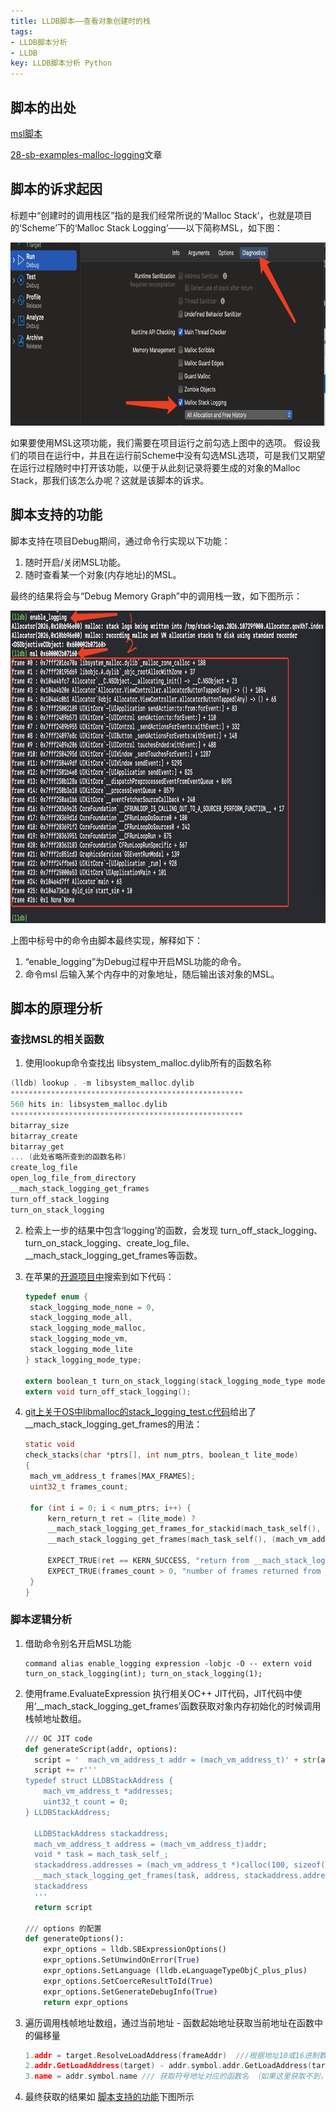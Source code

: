 ```yaml
---
title: LLDB脚本——查看对象创建时的栈
tags:
- LLDB脚本分析
- LLDB
key: LLDB脚本分析 Python
---
```


## <span id="jiaobenchu">脚本的出处</span>

[msl脚本](https://github.com/DerekSelander/LLDB/blob/master/lldb_commands/msl.py)

[28-sb-examples-malloc-logging](https://www.raywenderlich.com/books/advanced-apple-debugging-reverse-engineering/v3.0/chapters/28-sb-examples-malloc-logging)文章

##  <span id="suqiu">脚本的诉求起因</span>

标题中“创建时的调用栈区”指的是我们经常所说的‘Malloc Stack’，也就是项目的‘Scheme’下的‘Malloc Stack Logging’——以下简称MSL，如下图：

<img src ="/assets/article/LLDB-msl1.png" width="800" height="293.0" />

如果要使用MSL这项功能，我们需要在项目运行之前勾选上图中的选项。
假设我们的项目在运行中，并且在运行前Scheme中没有勾选MSL选项，可是我们又期望在运行过程随时中打开该功能，以便于从此刻记录将要生成的对象的Malloc Stack，那我们该怎么办呢？这就是该脚本的诉求。

## <span id="gongneng">脚本支持的功能</span>

脚本支持在项目Debug期间，通过命令行实现以下功能：

1. 随时开启/关闭MSL功能。
2. 随时查看某一个对象(内存地址)的MSL。

最终的结果将会与“Debug Memory Graph”中的调用栈一致，如下图所示：

<img src ="/assets/article/LLDB-msl2.png" width="902" height="500" />

上图中标号中的命令由脚本最终实现，解释如下：

1. “enable_logging”为Debug过程中开启MSL功能的命令。
2. 命令msl 后输入某个内存中的对象地址，随后输出该对象的MSL。

## 脚本的原理分析

### 查找MSL的相关函数

1. 使用lookup命令查找出 libsystem_malloc.dylib所有的函数名称

```c
(lldb) lookup . -m libsystem_malloc.dylib
****************************************************
560 hits in: libsystem_malloc.dylib
****************************************************
bitarray_size
bitarray_create
bitarray_get
... (此处省略所查到的函数名称)
create_log_file
open_log_file_from_directory
__mach_stack_logging_get_frames
turn_off_stack_logging
turn_on_stack_logging
```

2. 检索上一步的结果中包含‘logging’的函数，会发现 turn_off_stack_logging、turn_on_stack_logging、create_log_file、__mach_stack_logging_get_frames等函数。

3. 在苹果的[开源项目中](https://opensource.apple.com/source/libmalloc/libmalloc-116/private/stack_logging.h.auto.html)搜索到如下代码：

   ```c
   typedef enum {
   	stack_logging_mode_none = 0,
   	stack_logging_mode_all,
   	stack_logging_mode_malloc,
   	stack_logging_mode_vm,
   	stack_logging_mode_lite
   } stack_logging_mode_type;
   
   extern boolean_t turn_on_stack_logging(stack_logging_mode_type mode);
   extern void turn_off_stack_logging();
   ```

4. [git上关于OS中libmalloc的stack_logging_test.c代码](https://github.com/Ch4nc3n/macOS-10.13.3-Source/blob/master/libmalloc-140.40.1/tests/stack_logging_test.c)给出了__mach_stack_logging_get_frames的用法：

   ```c
   static void
   check_stacks(char *ptrs[], int num_ptrs, boolean_t lite_mode)
   {
   	mach_vm_address_t frames[MAX_FRAMES];
   	uint32_t frames_count;
   	
   	for (int i = 0; i < num_ptrs; i++) {
   		kern_return_t ret = (lite_mode) ?
   		__mach_stack_logging_get_frames_for_stackid(mach_task_self(), get_stack_id_from_ptr(ptrs[i]), frames, MAX_FRAMES, &frames_count, NULL) :
   		__mach_stack_logging_get_frames(mach_task_self(), (mach_vm_address_t) ptrs[i], frames, MAX_FRAMES, &frames_count);
   		
   		EXPECT_TRUE(ret == KERN_SUCCESS, "return from __mach_stack_logging_get_frames = %d\n", (int) ret);
   		EXPECT_TRUE(frames_count > 0, "number of frames returned from __mach_stack_logging_get_frames = %u\n", frames_count);
   	}
   }
   
   ```

### 脚本逻辑分析

1. 借助命令别名开启MSL功能

   ```
   command alias enable_logging expression -lobjc -O -- extern void turn_on_stack_logging(int); turn_on_stack_logging(1);
   ```

2. 使用frame.EvaluateExpression 执行相关OC++ JIT代码，JIT代码中使用‘__mach_stack_logging_get_frames’函数获取对象内存初始化的时候调用栈帧地址数组。

   ```python
   /// OC JIT code
   def generateScript(addr, options):
     script = '  mach_vm_address_t addr = (mach_vm_address_t)' + str(addr) + ';\n'
     script += r'''
   typedef struct LLDBStackAddress {
       mach_vm_address_t *addresses;
       uint32_t count = 0;
   } LLDBStackAddress;
   
     LLDBStackAddress stackaddress;
     mach_vm_address_t address = (mach_vm_address_t)addr;
     void * task = mach_task_self_;
     stackaddress.addresses = (mach_vm_address_t *)calloc(100, sizeof(mach_vm_address_t));
     __mach_stack_logging_get_frames(task, address, stackaddress.addresses, 100, &stackaddress.count);
     stackaddress
     '''
     return script
   
   /// options 的配置
   def generateOptions():
       expr_options = lldb.SBExpressionOptions()
       expr_options.SetUnwindOnError(True)
       expr_options.SetLanguage (lldb.eLanguageTypeObjC_plus_plus)
       expr_options.SetCoerceResultToId(True)
       expr_options.SetGenerateDebugInfo(True)
       return expr_options
   ```

3. 遍历调用栈帧地址数组，通过当前地址 - 函数起始地址获取当前地址在函数中的偏移量

   ```c
   1.addr = target.ResolveLoadAddress(frameAddr)  ///根据地址10或16进制数 获取lldb.SBAddress
   2.addr.GetLoadAddress(target) - addr.symbol.addr.GetLoadAddress(target) /// 获取偏移量
   3.name = addr.symbol.name /// 获取符号地址对应的函数名 （如果这里获取不到，可以借助 sbt 脚本中的获取方式，即使没有DWARF也可以还原OC的函数名）
   ```
 4. 最终获取的结果如 [脚本支持的功能](#gongneng)下图所示
